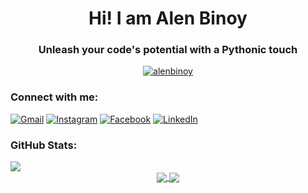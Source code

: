 <h1 align="center">Hi! I am Alen Binoy</h3>
<h3 align="center">Unleash your code's potential with a Pythonic touch</h3>

<p align="center"> <a href="https://github.com/alenbinoy"><img src="https://github-profile-trophy.vercel.app/?username=alenbinoy&theme=darkhub&margin-w=1&margin-h=15&column=9" alt="alenbinoy" /></a> </p>

<h3 align="left">Connect with me:</h3>

<p>
<a href="mailto:alenbinoy2006@gmail.com"><img src="https://img.shields.io/badge/Gmail-D14836?style=for-the-badge&amp;logo=gmail&amp;logoColor=white" alt="Gmail"></a>
<a href="https://instagram.com/mr._nobody_65"><img src="https://img.shields.io/badge/Instagram-%23E4405F.svg?style=for-the-badge&amp;logo=Instagram&amp;logoColor=white" alt="Instagram"></a>
<a href="https://www.facebook.com/alen.binoy.5"><img src="https://img.shields.io/badge/Facebook-%231DA1F2.svg?style=for-the-badge&amp;logo=Facebook&amp;logoColor=white" alt="Facebook"></a>
<a href="www.linkedin.com/in/alen-binoy-28b752277"><img src="https://img.shields.io/badge/linkedin-%230077B5.svg?style=for-the-badge&amp;logo=linkedin&amp;logoColor=white" alt="LinkedIn"></a>
</p>


### GitHub Stats:
<a href="https://github.com/alenbinoy">
<img align="center" src="https://github-readme-activity-graph.vercel.app/graph?username=alenbinoy&bg_color=1d1f21&color=ffffff&line=2bbc8a&point=ffffff&area_color=0f172a&area=true&hide_border=true&custom_title=GitHub%20Commits%20Graph" />
</a>
<div align="center">

<a href="https://github.com/alenbinoy">
  <img align="center" src="https://github-readme-stats.vercel.app/api/top-langs/?username=alenbinoy&title_color=ffffff&text_color=c9cacc&icon_color=2bbc8a&bg_color=1d1f21&langs_count=3" />
</a>

<a href="https://github.com/alenbinoy">
  <img align="center" src="https://github-readme-stats.vercel.app/api?username=alenbinoy&show_icons=true&line_height=27&count_private=true&title_color=ffffff&text_color=c9cacc&icon_color=2bbc8a&bg_color=1d1f21"/>
</a>
